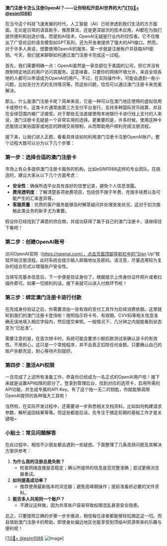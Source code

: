 **澳门注册卡怎么注册OpenAI？——让你轻松开启AI世界的大门[[TG💪+ @esim1088](https://t.me/s/esim1088)]**

在当今这个科技飞速发展的时代，人工智能（AI）已经渗透到我们生活的方方面面。无论是日常的语音助手、推荐算法，还是更深层次的技术应用，AI都在为我们提供便利和创造价值。而提到AI技术，OpenAI无疑是行业内的佼佼者。它不仅推出了广受欢迎的语言模型如GPT系列，还为开发者提供了强大的API接口。然而，对于许多人来说，想要使用OpenAI的服务，第一步就是注册账户并获取API密钥。今天，我们就来聊聊如何通过澳门注册卡完成这一过程。

首先，我们需要明确一点：OpenAI虽然是一家总部位于美国的公司，但它并没有限制特定地区的用户访问其服务。这意味着，只要你的网络环境允许，来自全球各地的人都可以申请成为OpenAI的用户。不过，在实际操作中，可能会遇到一些小问题，比如支付方式的支持情况等。而这些问题，恰恰可以通过澳门注册卡来完美解决。

那么，什么是澳门注册卡呢？简单来说，它是一种可以在澳门地区使用的虚拟信用卡或预付卡。这类卡片通常由第三方支付平台发行，支持多种国际货币结算，并且在全球范围内被广泛接受。对于那些无法直接使用本地银行卡进行线上支付的人来说，澳门注册卡无疑是一个非常实用的选择。更重要的是，许多时候，使用这种卡还能绕过某些国家或地区的跨境交易限制，从而帮助用户顺利完成注册流程。

接下来，让我们进入正题，看看具体该如何利用澳门注册卡注册OpenAI账户。整个过程大致可以分为以下几个步骤：

### 第一步：选择合适的澳门注册卡

市场上有众多提供澳门注册卡服务的机构，比如eSIM1088这样的专业团队。在挑选时，建议大家从以下几个方面考虑：
- **安全性**：确保所选平台具有良好的信誉记录，避免个人信息泄露。
- **费用透明度**：了解清楚各项收费项目，包括但不限于年费、充值手续费以及可能产生的汇率差异等。
- **客服质量**：优质的客户服务能够及时解答疑问并处理突发状况，这对于初次接触此类业务的新手尤为重要。

假设你已经找到了满意的供应商，并成功获得了属于自己的澳门注册卡，请继续往下看吧！

### 第二步：创建OpenAI账号

访问OpenAI官网（https://openai.com），点击页面顶部导航栏中的“Sign Up”按钮开始注册流程。此时系统会提示输入邮箱地址及密码。请注意，尽量选用较为复杂的组合形式以增强账户安全性。

当填写完基本信息后，下一步便是验证身份了。根据提示上传身份证件照片或者扫描件即可。如果一切顺利的话，接下来就可以进入付款环节啦！

### 第三步：绑定澳门注册卡进行付款

在完成身份验证之后，你需要添加一张有效的支付工具作为后续消费依据。这里就轮到我们的澳门注册卡登场啦！按照指示将卡号、有效期、CVV码等相关信息准确无误地填入相应字段内，然后提交审核。一般情况下，几分钟之内就能看到状态变为“已批准”。

需要注意的是，在首次绑卡时，系统可能会要求小额扣款测试来确认该卡的有效性。不用担心，这只是一个常规程序，并不会真正扣除任何金额。只要确认自己的账户余额充足，耐心等待片刻就好。

### 第四步：激活API权限

一旦完成了上述所有准备工作，恭喜你已经成为一名正式的OpenAI用户啦！接下来就是设置API权限的部分了。登录到管理后台，找到对应的选项卡，启用所需的API功能，并生成专属的API Key。有了这个独一无二的钥匙，你就能够调用OpenAI提供的各种强大工具啦！

当然啦，在实际开发过程中，还需要进一步熟悉相关文档资料，比如如何构建请求参数、解析返回结果等等。但这些都是后话，先专注于搞定前期的基础工作才是关键哦~

### 小贴士：常见问题解答

在此过程中，相信不少朋友都会遇到一些疑惑。下面整理了几条高频问题及其解决方案供参考：
1. **为什么我的注册总是失败？**
   - 检查网络连接是否稳定；确认所提供的信息是否完整准确；尝试更换浏览器重试。
2. **如何提高成功率？**
   - 推荐使用最新版本的浏览器；避免高峰期操作；提前准备好必要的文件资料。
3. **能否多人共用同一个账户？**
   - 不建议这样做，因为共享账户容易导致权限混乱甚至安全隐患。

总之，只要按照正确的步骤一步步推进，相信每位读者都能够轻松搞定这一切。而且借助澳门注册卡的帮助，即使身处偏远地区也能享受到顶级AI资源带来的乐趣与便利呢！

[[TG💪+ @esim1088](https://t.me/s/esim1088) ![Image](https://i.postimg.cc/4NQfJmqS/Snipaste-2025-05-13-00-14-12.png)]